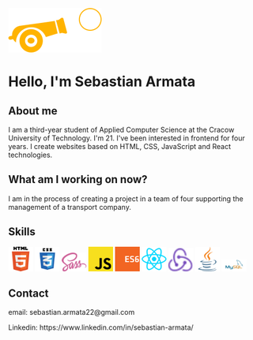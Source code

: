 <div>
	<img src="https://github.com/SebastianArmata22/SebastianArmata22/blob/main/logo_armata.png" />
	<h1>Hello, I'm Sebastian Armata</h1>
	<h2>About me</h2>
	<p>I am a third-year student of Applied Computer Science at the Cracow University of Technology. I'm 21. I've been interested in frontend for four years. I create websites based on HTML, CSS, JavaScript and React technologies.</p>
	<h2>What am I working on now?</h2>
	<p> I am in the process of creating a project in a team of four supporting the management of a transport company.</p>
	<h2>Skills</h2>
	<span>
		<img width="50px" src="https://github.com/SebastianArmata22/SebastianArmata22/blob/main/html5-with-wordmark-color.svg" alt="html5">
		<img width="50px" src="https://github.com/SebastianArmata22/SebastianArmata22/blob/main/css3(1).svg" alt="css3">
		<img width="50px" src="https://github.com/SebastianArmata22/SebastianArmata22/blob/main/sass-1.svg" alt="sass">
		<img width="50px" src="https://github.com/SebastianArmata22/SebastianArmata22/blob/main/javascript-js-seeklogo.com.svg" alt="javascript">
		<img width="50px" src="https://github.com/SebastianArmata22/SebastianArmata22/blob/main/es6.svg" alt="es6">
		<img width="50px" src="https://github.com/SebastianArmata22/SebastianArmata22/blob/main/reactjs-icon.svg" alt="react">
		<img width="50px" src="https://github.com/SebastianArmata22/SebastianArmata22/blob/main/redux.svg" alt="redux">
		<img width="50px" src="https://github.com/SebastianArmata22/SebastianArmata22/blob/main/java-icon.svg" alt="java">
		<img width="50px" src="https://github.com/SebastianArmata22/SebastianArmata22/blob/main/mysql-ar21.svg" alt="mysql">
	</span>
	<div>
		<h2>Contact</h2>
		<p>email: sebastian.armata22@gmail.com</p>
		<p>Linkedin: https://www.linkedin.com/in/sebastian-armata/</p>
	</div>
</div>
<!--
**SebastianArmata22/SebastianArmata22** is a ✨ _special_ ✨ repository because its `README.md` (this file) appears on your GitHub profile.

Here are some ideas to get you started:

- 🔭 I’m currently working on ...
- 🌱 I’m currently learning ...
- 👯 I’m looking to collaborate on ...
- 🤔 I’m looking for help with ...
- 💬 Ask me about ...
- 📫 How to reach me: ...
- 😄 Pronouns: ...
- ⚡ Fun fact: ...
-->
